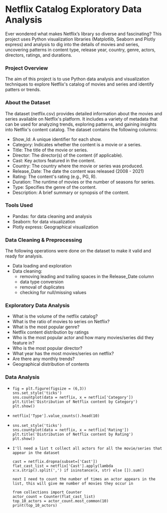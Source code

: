 # Netflix Catalog Exploratory Data Analysis
Ever wondered what makes Netflix’s library so diverse and fascinating? This project uses Python visualization libraries (Matplotlib, Seaborn and Plotly express) and analysis to dig into the details of movies and series, uncovering patterns in content type, release year, country, genre, actors, directors, ratings, and durations.

### Project Overview
The aim of this project is to use Python data analysis and visualization techniques to explore Netflix's catalog of movies and series and identify patters or trends.

### About the Dataset
The dataset (netflix.csv) provides detailed information about the movies and series available on Netflix's platform. It includes a variety of metadata that can be used for analyzing trends, exploring patterns, and gaining insights into Netflix's content catalog. The dataset contains the following columns:
- Show_Id: A unique identifier for each show.
- Category: Indicates whether the content is a movie or a series.
- Title: The title of the movie or series.
- Director: The director(s) of the content (if applicable).
- Cast: Key actors featured in the content.
- Country: The country where the movie or series was produced.
- Release_Date: The date the content was released (2008 - 2021)
- Rating: The content's rating (e.g., PG, R).
- Duration: The runtime of movies or the number of seasons for series.
- Type: Specifies the genre of the content.
- Description: A brief summary or synopsis of the content.

### Tools Used
- Pandas: for data cleaning and analysis
- Seaborn: for data visualization
- Plotly express: Geographical visualization

### Data Cleaning & Preprocessing
The following operations were done on the dataset to make it valid and ready for analysis.
- Data loading and exploration
- Data cleaning:
    - removing leading and trailing spaces in the Release_Date column
    - data type conversion
    - removal of duplicates
    - checking for null/missing values

### Exploratory Data Analysis
- What is the volume of the netflix catalog?
- What is the ratio of movies to series on Netflix?
- What is the most popular genre?
- Netflix content distribution by ratings
- Who is the most popular actor and how many movies/series did they feature in?
- Who is the most popular director?
- What year has the most movies/series on netflix?
- Are there any monthly trends?
- Geographical distribution of contents

### Data Analysis
- ```# using a countplot, I visualize the distribution of Netflix Movies v Series
  fig = plt.figure(figsize = (6,3))
  sns.set_style('ticks')
  sns.countplot(data = netflix, x = netflix['Category'])
  plt.title('Distribution of Netflix content by Category')
  plt.show()

- ```netflix['Type'] = netflix['Type'].astype('category')
  netflix['Type'].value_counts().head(10)

- ```fig = plt.figure(figsize = (10,3))
  sns.set_style('ticks')
  sns.countplot(data = netflix, x = netflix['Rating'])
  plt.title('Distribution of Netflix content by Rating')
  plt.show()

- ```Since there are a number of actors for each movie/series in the dataset,
  I'll need a list t collect all actors for all the movie/series that appear in the dataset

  cast = netflix.dropna(subset=['Cast'])
  flat_cast_list = netflix['Cast'].apply(lambda x:x.strip().split(',') if isinstance(x, str) else []).sum()

  next I need to count the number of times an actor appears in the list, this will give me number of movies they occur in

  from collections import Counter
  actor_count = Counter(flat_cast_list)
  top_10_actors = actor_count.most_common(10)
  print(top_10_actors)
